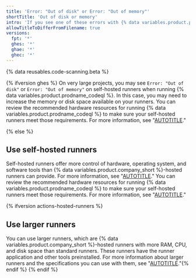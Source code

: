 ```yaml
---
title: 'Error: "Out of disk" or Error: "Out of memory"'
shortTitle: 'Out of disk or memory'
intro: 'If you see one of these errors with {% data variables.product.prodname_actions %}, {% ifversion ghes %}try reviewing the specifications of your self-hosted runners.{% else %}you can try alternative runners.{% endif %}'
allowTitleToDifferFromFilename: true
versions:
  fpt: '*'
  ghes: '*'
  ghae: '*'
  ghec: '*'
---
```


<!-- CodeQL CLI depends on a short URL generated from this article's URL. If this article's URL ever changes, make sure to update the short URL https://gh.io/troubleshooting-code-scanning/out-of-disk-or-memory. https://thehub.github.com/it/how-to/url-shortening -->

{% data reusables.code-scanning.beta %}

{% ifversion ghes %}
On very large projects, you may see `Error: "Out of disk"` or `Error: "Out of memory"` on self-hosted runners when running {% data variables.product.prodname_codeql %}. In this case, you may need to increase the memory or disk space available on your runners. You can review the recommended hardware resources for running {% data variables.product.prodname_codeql %} to make sure your self-hosted runners meet those requirements. For more information, see "[AUTOTITLE](/code-security/code-scanning/creating-an-advanced-setup-for-code-scanning/recommended-hardware-resources-for-running-codeql)."

{% else %}
## Use self-hosted runners

Self-hosted runners offer more control of hardware, operating system, and software tools than {% data variables.product.company_short %}-hosted runners can provide. For more information, see "[AUTOTITLE](/actions/hosting-your-own-runners/managing-self-hosted-runners/about-self-hosted-runners)." You can review the recommended hardware resources for running {% data variables.product.prodname_codeql %} to make sure your self-hosted runners meet those requirements. For more information, see "[AUTOTITLE](/code-security/code-scanning/creating-an-advanced-setup-for-code-scanning/recommended-hardware-resources-for-running-codeql)."

{% ifversion actions-hosted-runners %}
## Use larger runners
You can use larger runners, which are {% data variables.product.company_short %}-hosted runners with more RAM, CPU, and disk space than standard runners. These runners have the runner application and other tools preinstalled. For more information about larger runners and the specifications you can use with them, see "[AUTOTITLE](/actions/using-github-hosted-runners/about-larger-runners)."{% endif %}
{% endif %}